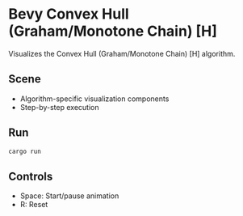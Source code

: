 # Bevy Convex Hull (Graham/Monotone Chain) [H]

Visualizes the Convex Hull (Graham/Monotone Chain) [H] algorithm.

## Scene
- Algorithm-specific visualization components
- Step-by-step execution

## Run
```bash
cargo run
```

## Controls
- Space: Start/pause animation
- R: Reset

